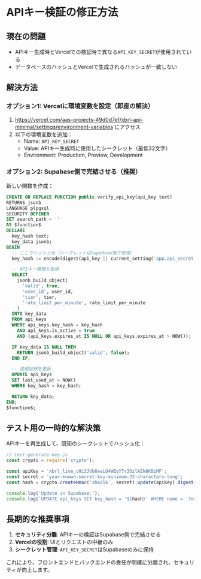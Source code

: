 # APIキー検証の修正方法

## 現在の問題
- APIキー生成時とVercelでの検証時で異なる`API_KEY_SECRET`が使用されている
- データベースのハッシュとVercelで生成されるハッシュが一致しない

## 解決方法

### オプション1: Vercelに環境変数を設定（即座の解決）

1. https://vercel.com/aas-projects-49d0d7ef/xbrl-api-minimal/settings/environment-variables にアクセス
2. 以下の環境変数を追加：
   - Name: `API_KEY_SECRET`
   - Value: APIキー生成時に使用したシークレット（最低32文字）
   - Environment: Production, Preview, Development

### オプション2: Supabase側で完結させる（推奨）

新しい関数を作成：
```sql
CREATE OR REPLACE FUNCTION public.verify_api_key(api_key text)
RETURNS jsonb
LANGUAGE plpgsql
SECURITY DEFINER
SET search_path = ''
AS $function$
DECLARE
  key_hash text;
  key_data jsonb;
BEGIN
  -- ここでハッシュ化（シークレットはSupabase側で管理）
  key_hash := encode(digest(api_key || current_setting('app.api_secret'), 'sha256'), 'hex');

  -- APIキー情報を取得
  SELECT
    jsonb_build_object(
      'valid', true,
      'user_id', user_id,
      'tier', tier,
      'rate_limit_per_minute', rate_limit_per_minute
    )
  INTO key_data
  FROM api_keys
  WHERE api_keys.key_hash = key_hash
    AND api_keys.is_active = true
    AND (api_keys.expires_at IS NULL OR api_keys.expires_at > NOW());

  IF key_data IS NULL THEN
    RETURN jsonb_build_object('valid', false);
  END IF;

  -- 使用記録を更新
  UPDATE api_keys
  SET last_used_at = NOW()
  WHERE key_hash = key_hash;

  RETURN key_data;
END;
$function$;
```

## テスト用の一時的な解決策

APIキーを再生成して、既知のシークレットでハッシュ化：

```javascript
// test-generate-key.js
const crypto = require('crypto');

const apiKey = 'xbrl_live_cHi3JVb6waLQ4WEqY7v3OzlkEN8K8iMF';
const secret = 'your-known-secret-key-minimum-32-characters-long';
const hash = crypto.createHmac('sha256', secret).update(apiKey).digest('hex');

console.log('Update in Supabase:');
console.log(`UPDATE api_keys SET key_hash = '${hash}' WHERE name = 'Test API Key';`);
```

## 長期的な推奨事項

1. **セキュリティ分離**: APIキーの検証はSupabase側で完結させる
2. **Vercelの役割**: UIとリクエストの中継のみ
3. **シークレット管理**: `API_KEY_SECRET`はSupabaseのみに保持

これにより、フロントエンドとバックエンドの責任が明確に分離され、セキュリティが向上します。